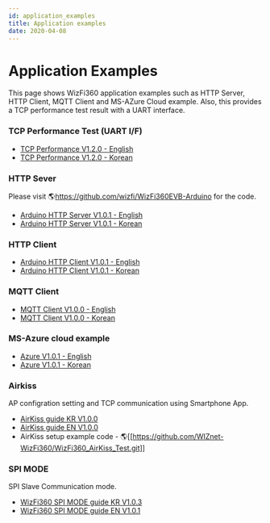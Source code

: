 ```yaml
---
id: application_examples
title: Application examples
date: 2020-04-08
---
```


# Application Examples

This page shows WizFi360 application examples such as HTTP Server, HTTP
Client, MQTT Client and MS-AZure Cloud example. Also, this provides a
TCP performance test result with a UART interface.

### TCP Performance Test (UART I/F)


 * [TCP Performance V1.2.0 - English](/img/products/wizfi360/wizfi360ds/wizfi360tp_v120e.pdf)
 * [TCP Performance V1.2.0 - Korean](/img/products/wizfi360/wizfi360ds/wizfi360tp_v120k.pdf)

### HTTP Sever

Please visit 🌎<https://github.com/wizfi/WizFi360EVB-Arduino> for the
code.

 * [Arduino HTTP Server V1.0.1 - English](/img/products/wizfi360/wizfi360ds/wizfi360_an_hs_v101e.pdf)
 * [Arduino HTTP Server V1.0.1 - Korean](/img/products/wizfi360/wizfi360ds/wizfi360_an_hs_v101k.pdf)


### HTTP Client


 * [Arduino HTTP Client V1.0.1 - English](/img/products/wizfi360/wizfi360ds/wizfi360_an_hc_v101e.pdf)
 * [Arduino HTTP Client V1.0.1 - Korean](/img/products/wizfi360/wizfi360ds/wizfi360_an_hc_v101k.pdf)

### MQTT Client


 * [MQTT Client V1.0.0 - English](/img/products/wizfi360/wizfi360ds/wizfi360_an_mqtt_e.pdf)
 * [MQTT Client V1.0.0 - Korean](/img/products/wizfi360/wizfi360ds/wizfi360_an_mqtt_k.pdf)


### MS-Azure cloud example


 * [Azure V1.0.1 - English](/img/products/wizfi360/wizfi360ds/wizfi360_an_azure_v100_e.pdf)
 * [Azure V1.0.1 - Korean](/img/products/wizfi360/wizfi360ds/wizfi360_an_azure_v100_k.pdf)


### Airkiss

AP configration setting and TCP communication using Smartphone App.


 * [AirKiss guide KR V1.0.0](/img/products/wizfi360/wizfi360ds/wizfi360_airkiss.pdf)
 * [AirKiss guide EN V1.0.0](/img/products/wizfi360/wizfi360ds/wizfi360_airkiss_en.pdf)
 * AirKiss setup example code - 🌎[[https://github.com/WIZnet-WizFi360/WizFi360_AirKiss_Test.git]]


### SPI MODE

SPI Slave Communication mode.
 
 * [WizFi360 SPI MODE guide KR V1.0.3](/img/products/wizfi360/wizfi360app/wizfi360_an_spi_k_103_1.pdf)
 * [WizFi360 SPI MODE guide EN V1.0.1](/img/products/wizfi360/wizfi360app/wizfi360_an_spi_e_101_1.pdf)
